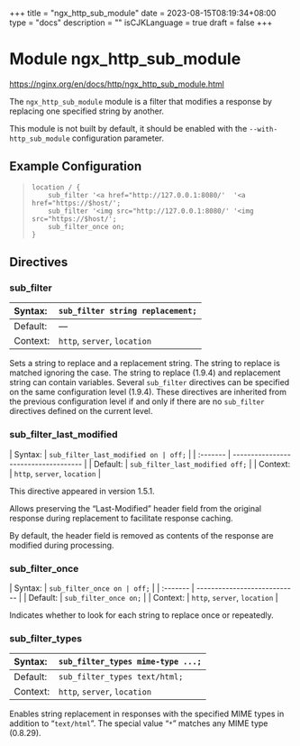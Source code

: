 +++
title = "ngx_http_sub_module"
date = 2023-08-15T08:19:34+08:00
type = "docs"
description = ""
isCJKLanguage = true
draft = false
+++

# Module ngx_http_sub_module

https://nginx.org/en/docs/http/ngx_http_sub_module.html

The `ngx_http_sub_module` module is a filter that modifies a response by replacing one specified string by another.

This module is not built by default, it should be enabled with the `--with-http_sub_module` configuration parameter.



## Example Configuration



> ```
> location / {
>     sub_filter '<a href="http://127.0.0.1:8080/'  '<a href="https://$host/';
>     sub_filter '<img src="http://127.0.0.1:8080/' '<img src="https://$host/';
>     sub_filter_once on;
> }
> ```





## Directives



### sub_filter

| Syntax:  | `sub_filter string replacement;` |
| :------- | -------------------------------- |
| Default: | —                                |
| Context: | `http`, `server`, `location`     |

Sets a string to replace and a replacement string. The string to replace is matched ignoring the case. The string to replace (1.9.4) and replacement string can contain variables. Several `sub_filter` directives can be specified on the same configuration level (1.9.4). These directives are inherited from the previous configuration level if and only if there are no `sub_filter` directives defined on the current level.



### sub_filter_last_modified

| Syntax:  | `sub_filter_last_modified on | off;` |
| :------- | ------------------------------------ |
| Default: | `sub_filter_last_modified off;`      |
| Context: | `http`, `server`, `location`         |

This directive appeared in version 1.5.1.

Allows preserving the “Last-Modified” header field from the original response during replacement to facilitate response caching.

By default, the header field is removed as contents of the response are modified during processing.



### sub_filter_once

| Syntax:  | `sub_filter_once on | off;`  |
| :------- | ---------------------------- |
| Default: | `sub_filter_once on;`        |
| Context: | `http`, `server`, `location` |

Indicates whether to look for each string to replace once or repeatedly.



### sub_filter_types

| Syntax:  | `sub_filter_types mime-type ...;` |
| :------- | --------------------------------- |
| Default: | `sub_filter_types text/html;`     |
| Context: | `http`, `server`, `location`      |

Enables string replacement in responses with the specified MIME types in addition to “`text/html`”. The special value “`*`” matches any MIME type (0.8.29).